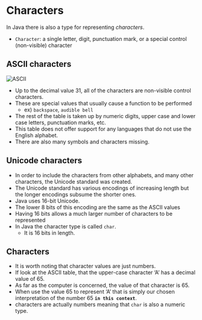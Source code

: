 # Characters
In Java there is also a type for representing *characters*.

- `Character`: a single letter, digit, punctuation mark, or a special control (non-visible) character

## ASCII characters
![ASCII](https://user-images.githubusercontent.com/94044443/186610439-4fb7d0bb-a45c-41af-8fde-2f8600c47018.jpeg)
- Up to the decimal value 31, all of the characters are non-visible control characters.
- These are special values that usually cause a function to be performed 
  - ex) `backspace`, `audible bell`
- The rest of the table is taken up by numeric digits, upper case and lower case letters, punctuation marks, etc.
- This table does not offer support for any languages that do not use the English alphabet.
- There are also many symbols and characters missing.

## Unicode characters
- In order to include the characters from other alphabets, and many other characters, the Unicode standard was created.
- The Unicode standard has various encodings of increasing length but the longer encodings subsume the shorter ones.
- Java uses 16-bit Unicode.
- The lower 8 bits of this encoding are the same as the ASCII values
- Having 16 bits allows a much larger number of characters to be represented
- In Java the character type is called `char`. 
  - It is 16 bits in length.

## Characters
- It is worth noting that character values are just numbers.
- If look at the ASCII table, that the upper-case character ‘A’ has a decimal value of 65.
- As far as the computer is concerned, the value of that character is 65.
- When use the value 65 to represent ‘A’ that is simply our chosen interpretation of the number 65 **`in this context`**.
- characters are actually numbers meaning that `char` is also a numeric type.
